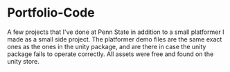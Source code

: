 # Portfolio-Code
A few projects that I've done at Penn State in addition to a small platformer
I made as a small side project. The platformer demo files are the same exact ones as the ones 
in the unity package, and are there in case the unity package fails to operate correctly.
All assets were free and found on the unity store. 
